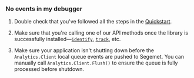 ### No events in my debugger

1. Double check that you've followed all the steps in the [Quickstart](quickstart/).

2. Make sure that you're calling one of our API methods once the library is successfully installed—[`identify`](#identify), [`track`](#track), etc.

3. Make sure your application isn't shutting down before the `Analytics.Client` local queue events are pushed to Segemet. You can manually call `Analytics.Client.Flush()` to ensure the queue is fully processed before shutdown.
